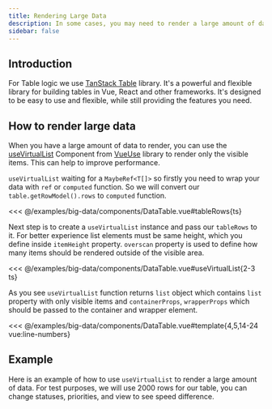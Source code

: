 ```yaml
---
title: Rendering Large Data
description: In some cases, you may need to render a large amount of data. This can be done using the useVirtualList Component from VueUse library to render only the visible items. This can help to improve performance.
sidebar: false
---
```


## Introduction

For Table logic we use [TanStack Table](https://tanstack.com/table/latest/) library. It's a powerful and flexible library for building tables in Vue, React and other frameworks. It's designed to be easy to use and flexible, while still providing the features you need.

## How to render large data

When you have a large amount of data to render, you can use the [useVirtualList](https://vueuse.org/core/useVirtualList/#usevirtuallist) Component from [VueUse](https://vueuse.org/) library to render only the visible items. This can help to improve performance.

`useVirtualList` waiting for a `MaybeRef<T[]>` so firstly you need to wrap your data with `ref` or `computed` function. So we will convert our `table.getRowModel().rows` to `computed` function.

<<< @/examples/big-data/components/DataTable.vue#tableRows{ts}

Next step is to create a `useVirtualList` instance and pass our `tableRows` to it. For better experience list elements must be same height, which you define inside `itemHeight` property. `overscan` property is used to define how many items should be rendered outside of the visible area.

<<< @/examples/big-data/components/DataTable.vue#useVirtualList{2-3 ts}

As you see `useVirtualList` function returns `list` object which contains `list` property with only visible items and `containerProps`, `wrapperProps` which should be passed to the container and wrapper element.

<<< @/examples/big-data/components/DataTable.vue#template{4,5,14-24 vue:line-numbers}

## Example

Here is an example of how to use `useVirtualList` to render a large amount of data. For test purposes, we will use 2000 rows for our table, you can change statuses, priorities, and view to see speed difference.

<script setup>
import BigDataExample from "@/examples/big-data/Example.vue"
</script>

<Suspense>
    <BigDataExample />
</Suspense>
